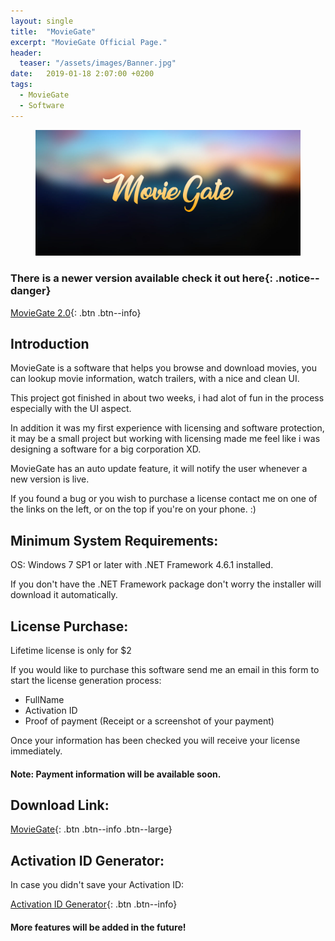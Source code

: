 ```yaml
---
layout: single
title:  "MovieGate"
excerpt: "MovieGate Official Page."
header:
  teaser: "/assets/images/Banner.jpg"
date:   2019-01-18 2:07:00 +0200
tags:
  - MovieGate 
  - Software
---
```

 

<figure>
	<a href=""><img src="/assets/images/Banner.jpg"></a>
</figure>

### There is a newer version available check it out here{: .notice--danger}

[MovieGate 2.0](https://www.hmz-software.me/MovieGate-2.0/){: .btn .btn--info}

## Introduction


MovieGate is a software that helps you browse and download movies, you can lookup movie information, watch trailers, with a nice and clean UI.

This project got finished in about two weeks, i had alot of fun in the process especially with the UI aspect.

In addition it was my first experience with licensing and software protection, it may be a small project but working with licensing made me feel like i was designing a software for a big corporation XD.

MovieGate has an auto update feature, it will notify the user whenever a new version is live.

If you found a bug or you wish to purchase a license contact me on one of the links on the left, or on the top if you're on your phone. :)


## Minimum System Requirements:

OS: Windows 7 SP1 or later with .NET Framework 4.6.1 installed.

If you don't have the .NET Framework package don't worry the installer will download it automatically.

## License Purchase:

Lifetime license is only for $2

If you would like to purchase this software send me an email in this form to start the license generation process:

- FullName
- Activation ID
- Proof of payment (Receipt or a screenshot of your payment)

Once your information has been checked you will receive your license immediately.

#### Note: Payment information will be available soon.

## Download Link:


[MovieGate](https://github.com/hmz777/MovieGate/releases/download/1.0/MovieGateSetup.exe){: .btn .btn--info .btn--large}


## Activation ID Generator:

In case you didn't save your Activation ID:


[Activation ID Generator](https://github.com/hmz777/MovieGate/releases/download/1.0/Activation.ID.Generator.exe){: .btn .btn--info}


#### More features will be added in the future!






